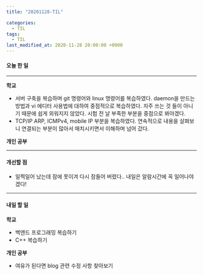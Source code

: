 ```yaml
---
title: "20201128-TIL"

categories:
  - TIL
tags:
  - TIL
last_modified_at: 2020-11-28 20:00:00 +0900
---
```


#### 오늘 한 일

---

__학교__

 - 서버 구축을 복습하며 git 명령어와 linux 명령어를 복습하였다. daemon을 만드는 방법과 vi 에디터 사용법에 대하여 중점적으로 복습하였다. 자주 쓰는 것 들이 아니기 때문에 쉽게 외워지지 않았다. 시험 전 날 부족한 부분을 중점으로 봐야겠다.
 - TCP/IP ARP, ICMPv4, mobile IP 부분을 복습하였다. 연속적으로 내용을 살펴보니 연결되는 부분이 많아서 매치시키면서 이해하며 넘어 갔다. 

__개인 공부__

---

#### 개선할 점

 - 일찍일어 났는데 잠에 못이겨 다시 잠들어 버렸다.. 내일은 알람시간에 꼭 일어나야 겠다!

---

#### 내일 할 일

__학교__

 - 백엔드 프로그래밍 복습하기
 - C++ 복습하기

__개인 공부__

 - 여유가 된다면 blog 관련 수정 사항 찾아보기
